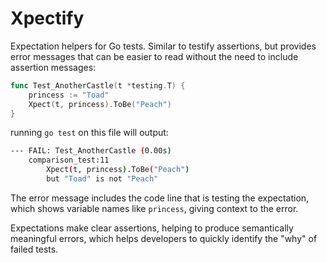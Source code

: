 # Xpectify

Expectation helpers for Go tests. Similar to testify assertions, but provides error messages that can be easier to read without the need to include assertion messages:

```go
func Test_AnotherCastle(t *testing.T) {
	princess := "Toad"
	Xpect(t, princess).ToBe("Peach")
}
```

running `go test` on this file will output:
```sh
--- FAIL: Test_AnotherCastle (0.00s)
	comparison_test:11
		Xpect(t, princess).ToBe("Peach")
		but "Toad" is not "Peach"
```

The error message includes the code line that is testing the expectation, which shows variable names like `princess`, giving context to the error.

Expectations make clear assertions, helping to produce semantically meaningful errors, which helps developers to quickly identify the "why" of failed tests.
